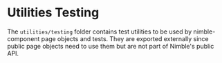 # Utilities Testing

The `utilities/testing` folder contains test utilities to be used by nimble-component page objects and tests. They are exported externally since public page objects need to use them but are not part of Nimble's public API.
